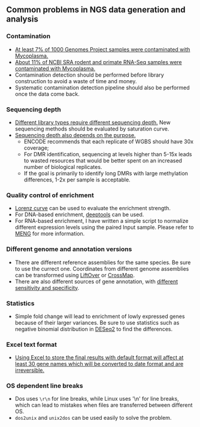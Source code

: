 ## Common problems in NGS data generation and analysis

### Contamination
* [At least 7% of 1000 Genomes Project samples were contaminated with Mycoplasma.](https://biodatamining.biomedcentral.com/articles/10.1186/1756-0381-7-3)
* [About 11% of NCBI SRA rodent and primate RNA-Seq samples were contaminated with Mycoplasma.](https://academic.oup.com/nar/article/43/5/2535/2453278)
* Contamination detection should be performed before library construction to avoid a waste of time and money.
* Systematic contamination detection pipeline should also be performed once the data come back.

### Sequencing depth
* [Different library types require different sequencing depth.](https://www.nature.com/articles/nrg3642) New sequencing methods should be evaluated by saturation curve.
* [Sequencing depth also depends on the purpose.](https://www.nature.com/articles/nmeth.3152)
  * ENCODE recommends that each replicate of WGBS should have 30x coverage;
  * For DMR identification, sequencing at levels higher than 5-15x leads to wasted resources that would be better spent on an increased number of biological replicates.
  * If the goal is primarily to identify long DMRs with large methylation differences, 1-2x per sample is acceptable. 

### Quality control of enrichment
* [Lorenz curve](https://en.wikipedia.org/wiki/Lorenz_curve) can be used to evaluate the enrichment strength.
* For DNA-based enrichment, [deeptools](https://deeptools.readthedocs.io/en/develop/content/tools/plotFingerprint.html) can be used.
* For RNA-based enrichment, I have written a simple script to normalize different expression levels using the paired Input sample. Please refer to [MENG](https://dracarysking.github.io/MENG/) for more information.

### Different genome and annotation versions
* There are different reference assemblies for the same species. Be sure to use the currect one. Coordinates from different genome assemblies can be transformed using [LiftOver](https://genome.ucsc.edu/cgi-bin/hgLiftOver) or [CrossMap](http://crossmap.sourceforge.net/).
* There are also different sources of gene annotation, with [different sensitivity and specificity](https://genomebiology.biomedcentral.com/articles/10.1186/gb-2006-7-s1-s2).

### Statistics
* Simple fold change will lead to enrichment of lowly expressed genes because of their larger variances. Be sure to use statistics such as negative binomial distribution in [DESeq2](http://bioconductor.org/packages/devel/bioc/vignettes/DESeq2/inst/doc/DESeq2.html) to find the differences.

### Excel text format
* [Using Excel to store the final results with default format will affect at least 30 gene names which will be converted to date format and are irreversible.](https://bmcbioinformatics.biomedcentral.com/articles/10.1186/1471-2105-5-80)


### OS dependent line breaks
* Dos uses `\r\n` for line breaks, while Linux uses '\n' for line breaks, which can lead to mistakes when files are transferred between different OS.
* `dos2unix` and `unix2dos` can be used easily to solve the problem.
